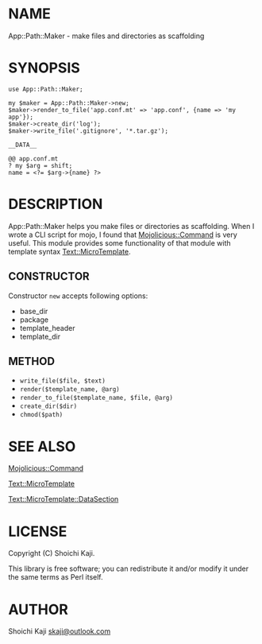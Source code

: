 # NAME

App::Path::Maker - make files and directories as scaffolding

# SYNOPSIS

    use App::Path::Maker;

    my $maker = App::Path::Maker->new;
    $maker->render_to_file('app.conf.mt' => 'app.conf', {name => 'my app'});
    $maker->create_dir('log');
    $maker->write_file('.gitignore', '*.tar.gz');

    __DATA__

    @@ app.conf.mt
    ? my $arg = shift;
    name = <?= $arg->{name} ?>

# DESCRIPTION

App::Path::Maker helps you make files or directories
as scaffolding.
When I wrote a CLI script for mojo,
I found that [Mojolicious::Command](https://metacpan.org/pod/Mojolicious::Command) is very useful.
This module provides some functionality of that module with
template syntax [Text::MicroTemplate](https://metacpan.org/pod/Text::MicroTemplate).

## CONSTRUCTOR

Constructor `new` accepts following options:

- base\_dir
- package
- template\_header
- template\_dir

## METHOD

- `write_file($file, $text)`
- `render($template_name, @arg)`
- `render_to_file($template_name, $file, @arg)`
- `create_dir($dir)`
- `chmod($path)`

# SEE ALSO

[Mojolicious::Command](https://metacpan.org/pod/Mojolicious::Command)

[Text::MicroTemplate](https://metacpan.org/pod/Text::MicroTemplate)

[Text::MicroTemplate::DataSection](https://metacpan.org/pod/Text::MicroTemplate::DataSection)

# LICENSE

Copyright (C) Shoichi Kaji.

This library is free software; you can redistribute it and/or modify
it under the same terms as Perl itself.

# AUTHOR

Shoichi Kaji <skaji@outlook.com>
